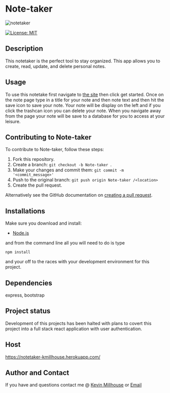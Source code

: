 
# Note-taker 
![notetaker](https://user-images.githubusercontent.com/37388720/120090942-6b41b480-c0d4-11eb-94ff-00a9238b18ad.png)

[![License: MIT](https://img.shields.io/badge/License-MIT-yellow.svg)](https://opensource.org/licenses/MIT)

## Description 
 This notetaker is the perfect tool to stay organized. This app allows you to create, read, update, and delete personal notes.  

## Usage 
 To use this notetake first navigate to [the site](https://notetaker-kmillhouse.herokuapp.com/) then click get started. Once on the note page type in a title for your note and then note text and then hit the save icon to  save your note. Your note will be display on the left and if you click the trashcan icon you can delete your note. When you navigate away from the page your note will be save to a database for you to access at your leisure. 

## Contributing to Note-taker  
To contribute to Note-taker, follow these steps:

1. Fork this repository.
2. Create a branch: `git checkout -b Note-taker `.
3. Make your changes and commit them: `git commit -m '<commit_message>'`
4. Push to the original branch: `git push origin Note-taker /<location>`
5. Create the pull request.

Alternatively see the GitHub documentation on [creating a pull request](https://help.github.com/en/github/collaborating-with-issues-and-pull-requests/creating-a-pull-request).

## Installations
Make sure you download and install:
 * [Node.js](https://nodejs.org/en/download/)

and from the command line all you will need to do is type 
```
npm install
```
and your off to the races with your development environment for this project.

## Dependencies
express, bootstrap

## Project status
Development of this projects has been halted with plans to covert this project into a full stack react application with user authentication.

## Host
https://notetaker-kmillhouse.herokuapp.com/

## Author and Contact
If you have and questions contact me @
[Kevin Millhouse](https://github.com/MIllhouse36)
or [Email](https://millhousekevin@gmail.com)
